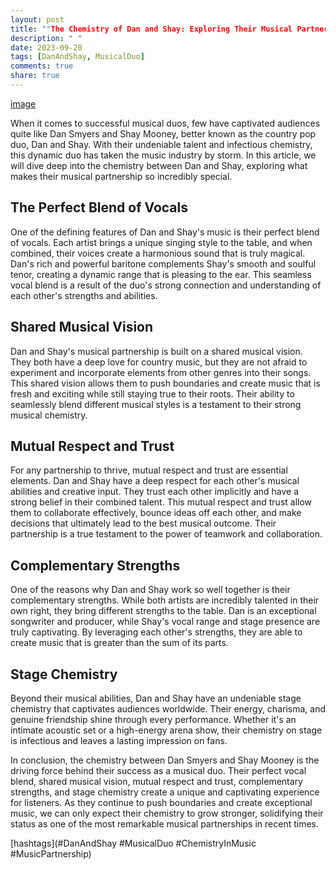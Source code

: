 ```yaml
---
layout: post
title: ""The Chemistry of Dan and Shay: Exploring Their Musical Partnership""
description: " "
date: 2023-09-20
tags: [DanAndShay, MusicalDuo]
comments: true
share: true
---
```


[image](https://source.unsplash.com/1600x900/?music,musicians,dan,and,shay)

When it comes to successful musical duos, few have captivated audiences quite like Dan Smyers and Shay Mooney, better known as the country pop duo, Dan and Shay. With their undeniable talent and infectious chemistry, this dynamic duo has taken the music industry by storm. In this article, we will dive deep into the chemistry between Dan and Shay, exploring what makes their musical partnership so incredibly special.

## The Perfect Blend of Vocals

One of the defining features of Dan and Shay's music is their perfect blend of vocals. Each artist brings a unique singing style to the table, and when combined, their voices create a harmonious sound that is truly magical. Dan's rich and powerful baritone complements Shay's smooth and soulful tenor, creating a dynamic range that is pleasing to the ear. This seamless vocal blend is a result of the duo's strong connection and understanding of each other's strengths and abilities.

## Shared Musical Vision

Dan and Shay's musical partnership is built on a shared musical vision. They both have a deep love for country music, but they are not afraid to experiment and incorporate elements from other genres into their songs. This shared vision allows them to push boundaries and create music that is fresh and exciting while still staying true to their roots. Their ability to seamlessly blend different musical styles is a testament to their strong musical chemistry.

## Mutual Respect and Trust

For any partnership to thrive, mutual respect and trust are essential elements. Dan and Shay have a deep respect for each other's musical abilities and creative input. They trust each other implicitly and have a strong belief in their combined talent. This mutual respect and trust allow them to collaborate effectively, bounce ideas off each other, and make decisions that ultimately lead to the best musical outcome. Their partnership is a true testament to the power of teamwork and collaboration.

## Complementary Strengths

One of the reasons why Dan and Shay work so well together is their complementary strengths. While both artists are incredibly talented in their own right, they bring different strengths to the table. Dan is an exceptional songwriter and producer, while Shay's vocal range and stage presence are truly captivating. By leveraging each other's strengths, they are able to create music that is greater than the sum of its parts.

## Stage Chemistry

Beyond their musical abilities, Dan and Shay have an undeniable stage chemistry that captivates audiences worldwide. Their energy, charisma, and genuine friendship shine through every performance. Whether it's an intimate acoustic set or a high-energy arena show, their chemistry on stage is infectious and leaves a lasting impression on fans.

In conclusion, the chemistry between Dan Smyers and Shay Mooney is the driving force behind their success as a musical duo. Their perfect vocal blend, shared musical vision, mutual respect and trust, complementary strengths, and stage chemistry create a unique and captivating experience for listeners. As they continue to push boundaries and create exceptional music, we can only expect their chemistry to grow stronger, solidifying their status as one of the most remarkable musical partnerships in recent times.

[hashtags](#DanAndShay #MusicalDuo #ChemistryInMusic #MusicPartnership)